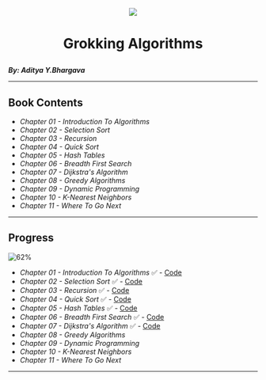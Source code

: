 <p align="center">
<img src="https://th.bing.com/th/id/OIP.KD6dfLl6giLhnCX9KkTyMwHaJS?pid=ImgDet&rs=1">
</p>

# <p align="center">Grokking Algorithms</p>
***By: Aditya Y.Bhargava***
***
## Book Contents
- *Chapter 01 - Introduction To Algorithms*
- *Chapter 02 - Selection Sort*
- *Chapter 03 - Recursion*
- *Chapter 04 - Quick Sort*
- *Chapter 05 - Hash Tables*
- *Chapter 06 - Breadth First Search*
- *Chapter 07 - Dijkstra's Algorithm*
- *Chapter 08 - Greedy Algorithms*
- *Chapter 09 - Dynamic Programming*
- *Chapter 10 - K-Nearest Neighbors*
- *Chapter 11 - Where To Go Next*
***
<!--
Emojis:
- 🏗️
- ✅
-->
## Progress
![62%](https://progress-bar.dev/62?title=Progress)
- *Chapter 01 - Introduction To Algorithms* ✅ - [Code](https://github.com/GeorgeBeshay/Grokking-Algorithms/tree/main/Grokking%20Algorithms/Chapter%2001)
- *Chapter 02 - Selection Sort* ✅ - [Code](https://github.com/GeorgeBeshay/Grokking-Algorithms/tree/main/Grokking%20Algorithms/Chapter%2002%20-%20Selection%20Sort)
- *Chapter 03 - Recursion* ✅ - [Code](https://github.com/GeorgeBeshay/Grokking-Algorithms/tree/main/Grokking%20Algorithms/Chapter%2003%20-%20Recursion)
- *Chapter 04 - Quick Sort* ✅ - [Code](https://github.com/GeorgeBeshay/Grokking-Algorithms/tree/main/Grokking%20Algorithms/Chapter%2004%20-%20Quick%20Sort)
- *Chapter 05 - Hash Tables* ✅ - [Code](https://github.com/GeorgeBeshay/Grokking-Algorithms/tree/main/Grokking%20Algorithms/Chapter%2005%20-%20Hash%20Tables)
- *Chapter 06 - Breadth First Search* ✅ - [Code](https://github.com/GeorgeBeshay/Grokking-Algorithms/tree/main/Grokking%20Algorithms/Chapter%2006%20-%20Breadth%20First%20Search)
- *Chapter 07 - Dijkstra's Algorithm* ✅ - [Code](https://github.com/GeorgeBeshay/Grokking-Algorithms/tree/main/Grokking%20Algorithms/Chapter%2007%20-%20Dijkstra's%20Algorithm)
- *Chapter 08 - Greedy Algorithms*
- *Chapter 09 - Dynamic Programming*
- *Chapter 10 - K-Nearest Neighbors*
- *Chapter 11 - Where To Go Next*
***
